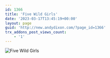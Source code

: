 ```yaml
---
id: 1366
title: 'Five Wild Girls'
date: '2023-03-17T13:45:19+00:00'
layout: page
guid: 'http://new.andydixon.com/?page_id=1366'
trx_addons_post_views_count:
    - '1'
---
```


![Five Wild Girls](https://i0.wp.com/assets.g8x2.ldn.idrivee2-23.com/posters/Five%20Wild%20Girls%2001.jpg?w=1200&ssl=1 "Five Wild Girls")